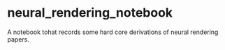 # neural_rendering_notebook
A notebook tohat records some hard core derivations of neural rendering papers.
